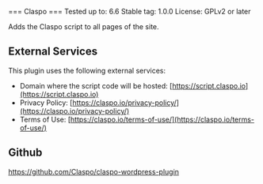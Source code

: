 === Claspo ===
Tested up to: 6.6
Stable tag: 1.0.0
License: GPLv2 or later

Adds the Claspo script to all pages of the site.

## External Services
This plugin uses the following external services:
- Domain where the script code will be hosted: [https://script.claspo.io](https://script.claspo.io)
- Privacy Policy: [https://claspo.io/privacy-policy/](https://claspo.io/privacy-policy/)
- Terms of Use: [https://claspo.io/terms-of-use/](https://claspo.io/terms-of-use/)

## Github
https://github.com/Claspo/claspo-wordpress-plugin